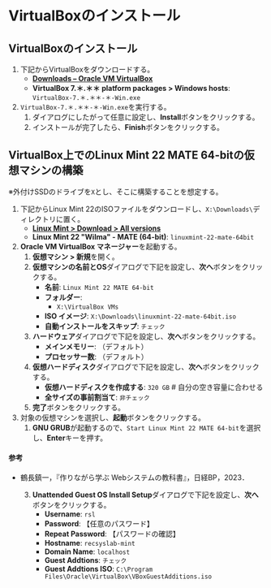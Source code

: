 # VirtualBoxのインストール

## VirtualBoxのインストール

1. 下記からVirtualBoxをダウンロードする。
   - **[Downloads – Oracle VM VirtualBox](https://www.virtualbox.org/wiki/Downloads)**
   - **VirtualBox 7.＊.＊＊ platform packages > Windows hosts**: `VirtualBox-7.＊.＊＊-＊-Win.exe`
2. `VirtualBox-7.＊.＊＊-＊-Win.exe`を実行する。
   1. ダイアログにしたがって任意に設定し、**Install**ボタンをクリックする。
   2. インストールが完了したら、**Finish**ボタンをクリックする。

## VirtualBox上でのLinux Mint 22 MATE 64-bitの仮想マシンの構築
※外付けSSDのドライブを`X`とし、そこに構築することを想定する。
1. 下記からLinux Mint 22のISOファイルをダウンロードし、`X:\Downloads\`ディレクトリに置く。
   - **[Linux Mint > Download > All versions](https://linuxmint.com/download_all.php)**
   - **Linux Mint 22 "Wilma" - MATE (64-bit)**: `linuxmint-22-mate-64bit`
2. **Oracle VM VirtualBox マネージャー**を起動する。
   1. **仮想マシン > 新規**を開く。
   2. **仮想マシンの名前とOS**ダイアログで下記を設定し、**次へ**ボタンをクリックする。
      - **名前**: `Linux Mint 22 MATE 64-bit`
      - **フォルダー**:
        - `X:\VirtualBox VMs`
      - **ISO イメージ**: `X:\Downloads\linuxmint-22-mate-64bit.iso`
      - **自動インストールをスキップ**: `チェック`
   3. **ハードウェア**ダイアログで下記を設定し、**次へ**ボタンをクリックする。
      - **メインメモリー**: （デフォルト）
      - **プロセッサー数**: （デフォルト）
   4. **仮想ハードディスク**ダイアログで下記を設定し、**次へ**ボタンをクリックする。
      - **仮想ハードディスクを作成する**: `320 GB` # 自分の空き容量に合わせる
      - **全サイズの事前割当て**: `非チェック`
   5. **完了**ボタンをクリックする。
3. 対象の仮想マシンを選択し、**起動**ボタンをクリックする。
   1. **GNU GRUB**が起動するので、`Start Linux Mint 22 MATE 64-bit`を選択し、**Enter**キーを押す。

#### 参考
- 鶴長鎮一，『作りながら学ぶ Webシステムの教科書』，日経BP，2023．

   3. **Unattended Guest OS Install Setup**ダイアログで下記を設定し、**次へ**ボタンをクリックする。
      - **Username**: `rsl`
      - **Password**: 【任意のパスワード】
      - **Repeat Password**: 【パスワードの確認】
      - **Hostname**: `recsyslab-mint`
      - **Domain Name**: `localhost`
      - **Guest Addtions**: `チェック`
      - **Guest Addtions ISO**: `C:\Program Files\Oracle\VirtualBox\VBoxGuestAdditions.iso`
 
